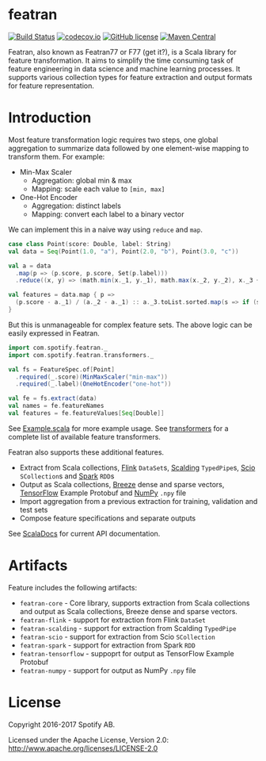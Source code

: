 featran
=======

[![Build Status](https://travis-ci.org/spotify/featran.svg?branch=master)](https://travis-ci.org/spotify/featran)
[![codecov.io](https://codecov.io/github/spotify/featran/coverage.svg?branch=master)](https://codecov.io/github/spotify/featran?branch=master)
[![GitHub license](https://img.shields.io/github/license/spotify/featran.svg)](./LICENSE)
[![Maven Central](https://img.shields.io/maven-central/v/com.spotify/featran-core_2.11.svg)](https://maven-badges.herokuapp.com/maven-central/com.spotify/featran-core_2.11)

Featran, also known as Featran77 or F77 (get it?), is a Scala library for feature transformation. It aims to simplify the time consuming task of feature engineering in data science and machine learning processes. It supports various collection types for feature extraction and output formats for feature representation.

# Introduction

Most feature transformation logic requires two steps, one global aggregation to summarize data followed by one element-wise mapping to transform them. For example:

- Min-Max Scaler
  - Aggregation: global min & max
  - Mapping: scale each value to `[min, max]`
- One-Hot Encoder
  - Aggregation: distinct labels
  - Mapping: convert each label to a binary vector

We can implement this in a naive way using `reduce` and `map`.

```scala
case class Point(score: Double, label: String)
val data = Seq(Point(1.0, "a"), Point(2.0, "b"), Point(3.0, "c"))

val a = data
  .map(p => (p.score, p.score, Set(p.label)))
  .reduce((x, y) => (math.min(x._1, y._1), math.max(x._2, y._2), x._3 ++ y._3))

val features = data.map { p =>
  (p.score - a._1) / (a._2 - a._1) :: a._3.toList.sorted.map(s => if (s == p.label) 1.0 else 0.0)
}
```

But this is unmanageable for complex feature sets. The above logic can be easily expressed in Featran.

```scala
import com.spotify.featran._
import com.spotify.featran.transformers._

val fs = FeatureSpec.of[Point]
  .required(_.score)(MinMaxScaler("min-max"))
  .required(_.label)(OneHotEncoder("one-hot"))

val fe = fs.extract(data)
val names = fe.featureNames
val features = fe.featureValues[Seq[Double]]
```

See [Example.scala](https://github.com/spotify/featran/blob/master/core/src/test/scala/com/spotify/featran/examples/Example.scala) for more example usage. See [transformers](https://github.com/spotify/featran/tree/master/core/src/main/scala/com/spotify/featran/transformers) for a complete list of available feature transformers.

Featran also supports these additional features.

- Extract from Scala collections, [Flink](http://flink.apache.org/) `DataSet`s, [Scalding](https://github.com/twitter/scalding) `TypedPipe`s, [Scio](https://github.com/spotify/scio) `SCollection`s and [Spark](https://spark.apache.org/) `RDD`s
- Output as Scala collections, [Breeze](https://github.com/scalanlp/breeze) dense and sparse vectors,  [TensorFlow](https://www.tensorflow.org/) Example Protobuf and [NumPy](http://www.numpy.org/) `.npy` file
- Import aggregation from a previous extraction for training, validation and test sets
- Compose feature specifications and separate outputs

See [ScalaDocs](https://spotify.github.io/featran) for current API documentation.

# Artifacts

Feature includes the following artifacts:

- `featran-core` - Core library, supports extraction from Scala collections and output as Scala collections, Breeze dense and sparse vectors.
- `featran-flink` - support for extraction from Flink `DataSet`
- `featran-scalding` - support for extraction from Scalding `TypedPipe`
- `featran-scio` - support for extraction from Scio `SCollection`
- `featran-spark` - support for extraction from Spark `RDD`
- `featran-tensorflow` - suppoprt for output as TensorFlow Example Protobuf
- `featran-numpy` - support for output as NumPy `.npy` file

# License

Copyright 2016-2017 Spotify AB.

Licensed under the Apache License, Version 2.0: http://www.apache.org/licenses/LICENSE-2.0
